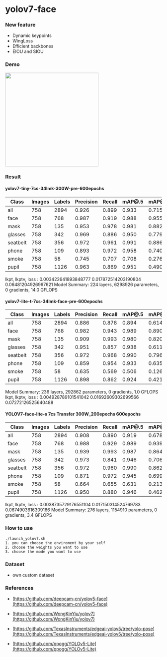 # yolov7-face

### New feature

* Dynamic keypoints
* WingLoss
* Efficient backbones
* EIOU and SIOU

### Demo

<p align="left">
  <img src="gif/DMS_demo.gif" width="300" heigh ="400"/>
</p>

### Result

#### yolov7-tiny-7cs-34lmk-300W-pre-600epochs

| Class      | Images | Labels | Precision | Recall | mAP@.5 | mAP@.5:.95 |
|------------|--------|--------|-----------|--------|--------|------------ |
| all        | 758    | 2894   | 0.926     | 0.899  | 0.933  | 0.715       |
| face       | 758    | 768    | 0.987     | 0.919  | 0.988  | 0.955       |
| mask       | 758    | 135    | 0.953     | 0.978  | 0.981  | 0.882       |
| glasses    | 758    | 342    | 0.969     | 0.886  | 0.950  | 0.779       |
| seatbelt   | 758    | 356    | 0.972     | 0.961  | 0.991  | 0.886       |
| phone      | 758    | 109    | 0.893     | 0.972  | 0.958  | 0.740       |
| smoke      | 758    | 58     | 0.745     | 0.707  | 0.708  | 0.276       |
| pupil      | 758    | 1126   | 0.963     | 0.869  | 0.951  | 0.490       |

lkpt, lkptv, loss : 0.003422641893848777 0.017872514203190804 0.06481204926967621
Model Summary: 224 layers, 6298926 parameters, 0 gradients, 14.0 GFLOPS

#### yolov7-lite-t-7cs-34lmk-face-pre-600epochs

| Class      | Images | Labels | Precision | Recall | mAP@.5 | mAP@.5:.95: |
|------------|--------|--------|-----------|--------|--------|------------ |
| all        | 758    | 2894   | 0.886     | 0.878  | 0.894  | 0.614       |
| face       | 758    | 768    | 0.982     | 0.943  | 0.989  | 0.890       |
| mask       | 758    | 135    | 0.909     | 0.993  | 0.980  | 0.820       |
| glasses    | 758    | 342    | 0.951     | 0.857  | 0.938  | 0.611       |
| seatbelt   | 758    | 356    | 0.972     | 0.968  | 0.990  | 0.796       |
| phone      | 758    | 109    | 0.859     | 0.954  | 0.933  | 0.635       |
| smoke      | 758    | 58     | 0.635     | 0.569  | 0.506  | 0.126       |
| pupil      | 758    | 1126   | 0.898     | 0.862  | 0.924  | 0.421       |

Model Summary: 236 layers, 292862 parameters, 0 gradients, 1.0 GFLOPS
lkpt, lkptv, loss : 0.004928789101541042 0.01692609302699566 0.07272126525640488

#### YOLOV7-face-lite-s 7cs Transfer 300W_200epochs 600epochs 

| Class      | Images | Labels | Precision | Recall | mAP@.5 | mAP@.5:.95 |
|------------|--------|--------|-----------|--------|--------|------------|
| all        | 758    | 2894   | 0.908     | 0.890  | 0.919  | 0.678      |
| face       | 758    | 768    | 0.988     | 0.929  | 0.989  | 0.939      |
| mask       | 758    | 135    | 0.939     | 0.993  | 0.987  | 0.864      |
| glasses    | 758    | 342    | 0.973     | 0.841  | 0.946  | 0.706      |
| seatbelt   | 758    | 356    | 0.972     | 0.960  | 0.990  | 0.862      |
| phone      | 758    | 109    | 0.871     | 0.972  | 0.945  | 0.699      |
| smoke      | 758    | 58     | 0.664     | 0.655  | 0.631  | 0.213      |
| pupil      | 758    | 1126   | 0.950     | 0.880  | 0.946  | 0.462      |

lkpt, lkptv, loss : 0.0038735729176551104 0.017150314524769783 0.0674903616309166
Model Summary: 276 layers, 1154910 parameters, 0 gradients, 3.4 GFLOPS


### How to use 

```
./launch_yolov7.sh
1. you can choose the enviroment by your self
2. choose the weights you want to use
3. choose the mode you want to use
```

### Dataset

- own custom dataset

### References

* [https://github.com/deepcam-cn/yolov5-face](https://github.com/deepcam-cn/yolov5-face)

* [https://github.com/WongKinYiu/yolov7](https://github.com/WongKinYiu/yolov7)

* [https://github.com/TexasInstruments/edgeai-yolov5/tree/yolo-pose](https://github.com/TexasInstruments/edgeai-yolov5/tree/yolo-pose)

* [https://github.com/ppogg/YOLOv5-Lite](https://github.com/ppogg/YOLOv5-Lite)

